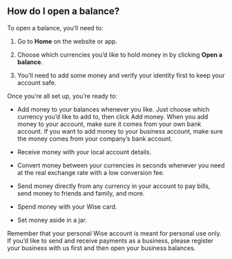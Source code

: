 ## How do I open a balance?  
To open a balance, you’ll need to:

  1. Go to **Home** on the website or app.

  2. Choose which currencies you’d like to hold money in by clicking **Open a balance**.

  3. You’ll need to add some money and verify your identity first to keep your account safe.




Once you’re all set up, you’re ready to:

  * Add money to your balances whenever you like. Just choose which currency you’d like to add to, then click Add money. When you add money to your account, make sure it comes from your own bank account. If you want to add money to your business account, make sure the money comes from your company’s bank account. 

  * Receive money with your local account details. 

  * Convert money between your currencies in seconds whenever you need at the real exchange rate with a low conversion fee.

  * Send money directly from any currency in your account to pay bills, send money to friends and family, and more.

  * Spend money with your Wise card.

  * Set money aside in a jar.




Remember that your personal Wise account is meant for personal use only. If you’d like to send and receive payments as a business, please register your business with us first and then open your business balances.